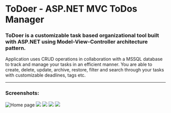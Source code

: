 # ToDoer - ASP.NET MVC ToDos Manager
<h3>ToDoer is a customizable task based organizational tool built with ASP.NET using Model-View-Controller architecture pattern.</h3>
Application uses CRUD operations in collaboration with a MSSQL database to track and manage your tasks in an efficient manner. You are able to create, delete, update, archive, restore, filter and search through your tasks with customizable deadlines, tags etc.
<hr>
<h3>Screenshots:</h3>
<img src="https://user-images.githubusercontent.com/89979928/203768081-88786ef7-f87e-4f47-a008-9fcf32039997.png" alt="Home page">
<img src="https://user-images.githubusercontent.com/89979928/203768088-69d23c39-0fce-4fca-8a1b-1ffdb000e6c5.png">
<img src="https://user-images.githubusercontent.com/89979928/203772824-3b06019e-c376-481d-855d-114d948afa07.png">
<img src="https://user-images.githubusercontent.com/89979928/203768099-ebc8a975-ce0a-439b-8d19-bf9c297f8b50.png">
<img src="https://user-images.githubusercontent.com/89979928/203768106-c630b771-5588-4cd4-a549-36975bf31ca1.png">
